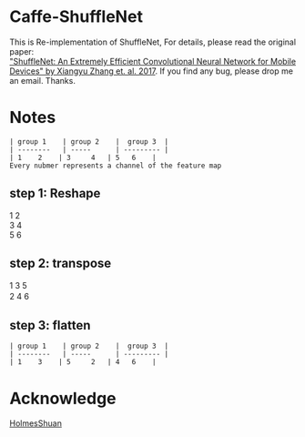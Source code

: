 # Caffe-ShuffleNet
This is Re-implementation of ShuffleNet, For details, please read the original paper:  
["ShuffleNet: An Extremely Efficient Convolutional
Neural Network for Mobile Devices" by Xiangyu Zhang et. al. 2017](https://arxiv.org/pdf/1707.01083.pdf). If you find any bug, please drop me an email. Thanks.

# Notes
    | group 1    | group 2    |  group 3  |
    | --------   | -----      | --------- |
    | 1    2    | 3     4   | 5   6    |
    Every nubmer represents a channel of the feature map
## step 1: Reshape  
1  2  
3  4   
5  6 
## step 2: transpose  
1 3 5  
2 4 6　　
## step 3: flatten  
    | group 1    | group 2    |  group 3  |
    | --------   | -----      | --------- |
    | 1    3    | 5     2   | 4   6    |

# Acknowledge  
[HolmesShuan](https://github.com/HolmesShuan)

